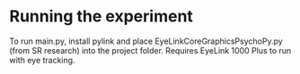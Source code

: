 # Running the experiment

To run main.py, install pylink and place EyeLinkCoreGraphicsPsychoPy.py (from SR research) into the project folder. 
Requires EyeLink 1000 Plus to run with eye tracking. 
